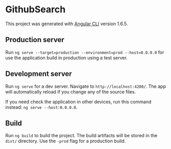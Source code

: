 # GithubSearch

This project was generated with [Angular CLI](https://github.com/angular/angular-cli) version 1.6.5.

## Production server

Run `ng serve --target=production --environment=prod --host=0.0.0.0` for use the application build in production using a test server.

## Development server

Run `ng serve` for a dev server. Navigate to `http://localhost:4200/`. The app will automatically reload if you change any of the source files.

If you need check the application in other devices, run this command instead: `ng serve --host:0.0.0.0`.

## Build

Run `ng build` to build the project. The build artifacts will be stored in the `dist/` directory. Use the `-prod` flag for a production build.

